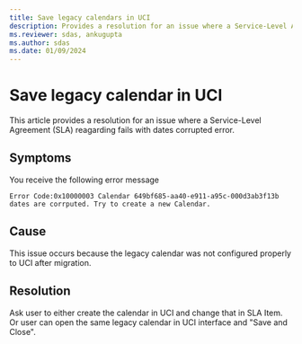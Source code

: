 ```yaml
---
title: Save legacy calendars in UCI
description: Provides a resolution for an issue where a Service-Level Agreement (SLA) reagarding fails with dates corrupted error.
ms.reviewer: sdas, ankugupta
ms.author: sdas
ms.date: 01/09/2024
---
```

# Save legacy calendar in UCI

This article provides a resolution for an issue where a Service-Level Agreement (SLA) reagarding fails with dates corrupted error.

## Symptoms

You receive the following error message

`Error Code:0x10000003 Calendar 649bf685-aa40-e911-a95c-000d3ab3f13b dates are corrputed. Try to create a new Calendar.`

## Cause

This issue occurs because the legacy calendar was not configured properly to UCI after migration.

## Resolution

Ask user to either create the calendar in UCI and change that in SLA Item. Or user can open the same legacy calendar in UCI interface and "Save and Close".

